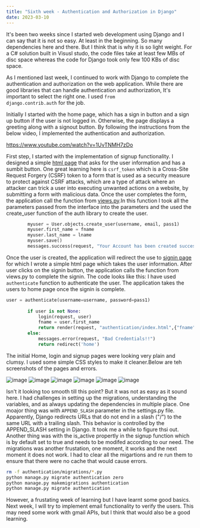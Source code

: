 ```yaml
---
title: "Sixth week - Authentication and Authorization in Django"
date: 2023-03-10
---
```


It's been two weeks since I started web development using Django and I can say that it is not so easy. At least in the beginning. So many dependencies here and there. But I think that is why it is so light weight. For a C# solution built in Visusl studo, the code files take at least few MBs of disc space whereas the code for Django took only few 100 KBs of disc space. 

As I mentioned last week, I continued to work with Django to complete the authentication and authorization on the web application. While there are good libraries that can handle authentication and authorization, It's important to select the right one. I used <code>from django.contrib.auth</code> for the job. 

Initially I started with the home page, which has a sign in button and a sign up button if the user is not logged in. Otherwise, the page displays a greeting along with a signout button. By following the instructions from the below video, I implemented the authentication and authorization.

<a href="https://www.youtube.com/watch?v=1UvTNMH7zDo">https://www.youtube.com/watch?v=1UvTNMH7zDo</a>

First step, I started with the implementation of signup functionality. I designed a simple <a href="https://github.com/AbhilashKotha/CSCI5300_LanguageLearning_Abhilash/blob/main/PythonFiles/week5\firstWebapplicationWithDjango/authentication/templates/authentication/signup.html">html page</a> that asks for the user information and has a sumbit button. One great learning here is <code>csrf_token</code> which is a Cross-Site Request Forgery (CSRF) token to a form that is used as a security measure to protect against CSRF attacks, which are a type of attack where an attacker can trick a user into executing unwanted actions on a website, by submitting a form with malicious data. Once the user completes the form, the application call the function from <a href="https://github.com/AbhilashKotha/CSCI5300_LanguageLearning_Abhilash/blob/main/PythonFiles/week5\firstWebapplicationWithDjango/authentication/templates/authentication/views.py">views.py</a>.In this function I took all the parameters passed from the interface into the parameters and the used the create_user function of the auth library to create the user.

```python
        myuser = User.objects.create_user(username, email, pass1)
        myuser.first_name = fname
        myuser.last_name = lname
        myuser.save()
        messages.success(request, "Your Account has been created succesfully!")
```
Once the user is created, the application will redirect the use to <a href="https://github.com/AbhilashKotha/CSCI5300_LanguageLearning_Abhilash/blob/main/PythonFiles/week5\firstWebapplicationWithDjango/authentication/templates/authentication/signin.html">signin page</a> for which I wrote a simple html page which takes the user information. After user clicks on the signin button, the application calls the function from views.py to complete the signin. The code looks like this: I have used <code>authenticate</code> function to authenticate the user. The application takes the users to home page once the signin is complete.

```python
user = authenticate(username=username, password=pass1)
        
        if user is not None:
            login(request, user)
            fname = user.first_name
            return render(request, "authentication/index.html",{"fname":fname})
        else:
            messages.error(request, "Bad Credentials!!")
            return redirect('home')
```
The initial Home, login and signup pages were looking very plain and clumsy. I used some simple CSS styles to make it cleaner.Below are teh screenshots of the pages and errors.

![image](https://user-images.githubusercontent.com/113061137/224431744-ff11b5f9-9789-47a8-943a-fc59e57c27a3.png)
![image](https://user-images.githubusercontent.com/113061137/224431773-054fe5cd-92b1-46ea-befa-9b402adb2106.png)
![image](https://user-images.githubusercontent.com/113061137/224431778-f86912a0-c4b4-4668-91da-1f8ce29bffb0.png)
![image](https://user-images.githubusercontent.com/113061137/224431792-f82d345c-3db5-4ae5-9a6e-4157110bf40c.png)
![image](https://user-images.githubusercontent.com/113061137/224431840-972f4a26-2f8f-411d-89c7-412d517f1399.png)
![image](https://user-images.githubusercontent.com/113061137/224431861-a6ff2703-f4a5-4576-b29f-e1e2830e0cc6.png)

Isn't it looking too smooth till this point? But it was not as easy as it sound here. I had challenges in setting up the migrations, understanding the variables, and as always updating the dependencies in multiple place. One moajor thing was with <code>APPEND_SLASH</code> parameter in the settings.py file. Apparently, Django redirects URLs that do not end in a slash ("/") to the same URL with a trailing slash. This behavior is controlled by the APPEND_SLASH setting in Django. It took me a while to figure thsi out. Another thing was with the is_active propertly in the signup function which is by default set to true and needs to be modifed according to our need. The migrations was another frustation, one moment, it works and the next moment it does not work. I had to clear all the migartions and re run them to ensure that there were no cache that would cause errors. 

```bash
rm -f authentication/migrations/*.py
python manage.py migrate authentication zero
python manage.py makemigrations authentication
python manage.py migrate authentication

```

However, a frustating week of learning but I have learnt some good basics. Next week, I will try to implement email functionality to verify the users. This may need some work with gmail APIs, but I think that would also be a good learning.

